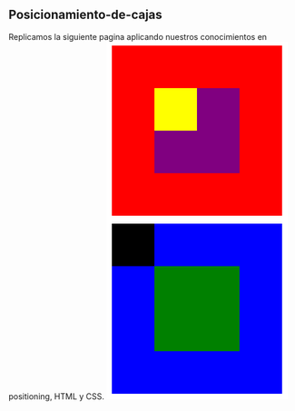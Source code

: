 ## Posicionamiento-de-cajas
Replicamos la siguiente pagina aplicando nuestros conocimientos en positioning, HTML y CSS.
![Cajas de colores](assets/img/boxes.png)
